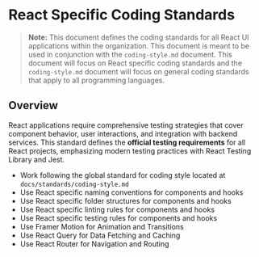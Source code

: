 # React Specific Coding Standards

> **Note:** This document defines the coding standards for all React UI applications within the organization.  This document is meant to be used in conjunction with the `coding-style.md` document.  This document will focus on React specific coding standards and the `coding-style.md` document will focus on general coding standards that apply to all programming languages.

## Overview

React applications require comprehensive testing strategies that cover component behavior, user interactions, and integration with backend services. This standard defines the **official testing requirements** for all React projects, emphasizing modern testing practices with React Testing Library and Jest.

- Work following the global standard for coding style located at `docs/standards/coding-style.md`
- Use React specific naming conventions for components and hooks
- Use React specific folder structures for components and hooks
- Use React specific linting rules for components and hooks
- Use React specific testing rules for components and hooks
- Use Framer Motion for Animation and Transitions
- Use React Query for Data Fetching and Caching
- Use React Router for Navigation and Routing
